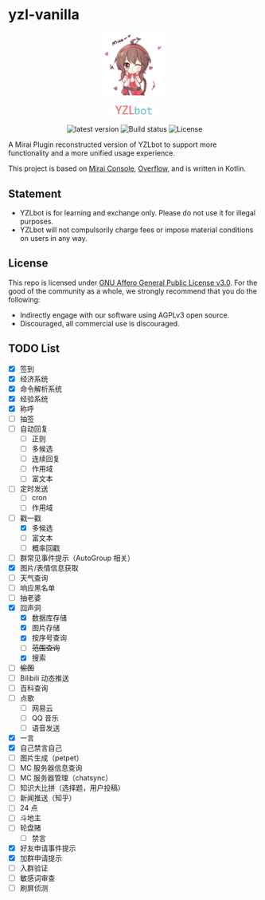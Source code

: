 # yzl-vanilla

<div align="center">
  <p><img width="25%" src=".github/header1.png" alt="logo"></p>
  <p><img width="20%" src=".github/header2.png" alt="logo"></p>
  <img src="https://img.shields.io/github/last-commit/YZLbot/yzl-vanilla" alt=""/>
  <img src="https://img.shields.io/github/release/YZLbot/yzl-vanilla" alt="latest version" />
  <img src="https://img.shields.io/github/actions/workflow/status/YZLbot/yzl-vanilla/Gradle%20CI.yml?branch=master" alt="Build status"/>
  <img src="https://img.shields.io/github/license/YZLbot/yzl-vanilla" alt="License"/>
</div>

A Mirai Plugin reconstructed version of YZLbot to support more functionality and a more unified usage experience.

This project is based on [Mirai Console](https://github.com/mamoe/mirai), [Overflow](https://github.com/MrXiaoM/Overflow), and is written in Kotlin.

## Statement

- YZLbot is for learning and exchange only. Please do not use it for illegal purposes.
- YZLbot will not compulsorily charge fees or impose material conditions on users in any way. 

## License

This repo is licensed under [GNU Affero General Public License v3.0](/LICENSE).
For the good of the community as a whole, we strongly recommend that you do the following:

- Indirectly engage with our software using AGPLv3 open source.
- Discouraged, all commercial use is discouraged.

## TODO List

- [x] 签到
- [x] 经济系统
- [x] 命令解析系统
- [x] 经验系统
- [x] 称呼
- [ ] 抽签
- [ ] 自动回复
  - [ ] 正则
  - [ ] 多候选
  - [ ] 连续回复
  - [ ] 作用域
  - [ ] 富文本
- [ ] 定时发送
  - [ ] cron
  - [ ] 作用域
- [ ] 戳一戳
  - [x] 多候选
  - [ ] 富文本
  - [ ] 概率回戳
- [ ] 群常见事件提示（AutoGroup 相关）
- [x] 图片/表情信息获取
- [ ] 天气查询
- [ ] 响应黑名单
- [ ] 抽老婆
- [x] 回声洞
  - [x] 数据库存储
  - [x] 图片存储
  - [x] 按序号查询
  - [ ] ~~范围查询~~
  - [x] 搜索
- [ ] ~~偷图~~
- [ ] Bilibili 动态推送
- [ ] 百科查询
- [ ] 点歌
  - [ ] 网易云
  - [ ] QQ 音乐
  - [ ] 语音发送
- [x] 一言
- [x] 自己禁言自己
- [ ] 图片生成（petpet）
- [ ] MC 服务器信息查询
- [ ] MC 服务器管理（chatsync）
- [ ] 知识大比拼（选择题，用户投稿）
- [ ] 新闻推送（知乎）
- [ ] 24 点
- [ ] 斗地主
- [ ] 轮盘赌
  - [ ] 禁言
- [x] 好友申请事件提示
- [x] 加群申请提示
- [ ] 入群验证
- [ ] 敏感词审查
- [ ] 刷屏侦测

